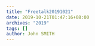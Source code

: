 ```yaml
---
title: "Freetalk20191021"
date: 2019-10-21T01:47:16+08:00
archives: "2019"
tags: []
author: John SMITH
---
```

